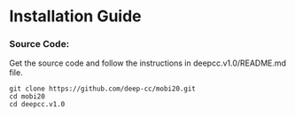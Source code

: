 Installation Guide 
==================

### Source Code:
Get the source code and follow the instructions in deepcc.v1.0/README.md file.

    git clone https://github.com/deep-cc/mobi20.git
    cd mobi20
    cd deepcc.v1.0


